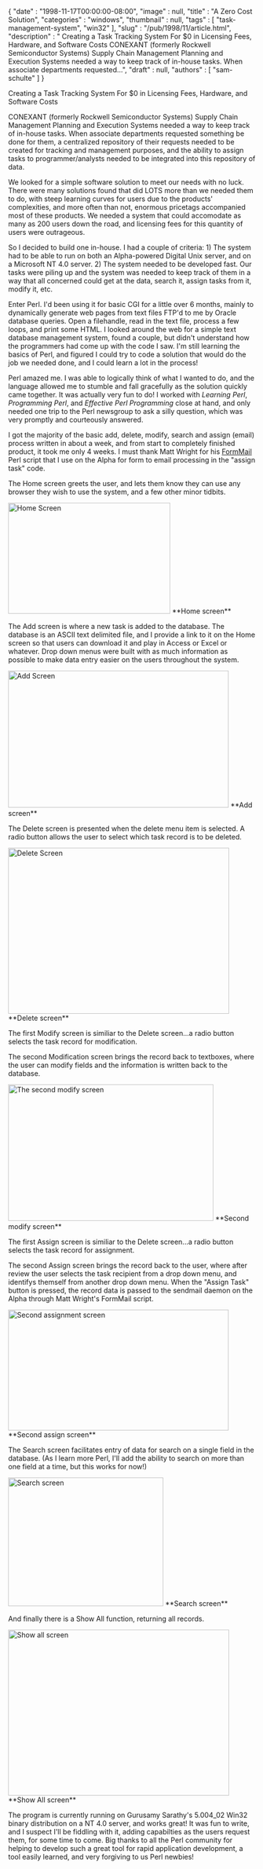{
   "date" : "1998-11-17T00:00:00-08:00",
   "image" : null,
   "title" : "A Zero Cost Solution",
   "categories" : "windows",
   "thumbnail" : null,
   "tags" : [
      "task-management-system",
      "win32"
   ],
   "slug" : "/pub/1998/11/article.html",
   "description" : " Creating a Task Tracking System For $0 in Licensing Fees, Hardware, and Software Costs CONEXANT (formerly Rockwell Semiconductor Systems) Supply Chain Management Planning and Execution Systems needed a way to keep track of in-house tasks. When associate departments requested...",
   "draft" : null,
   "authors" : [
      "sam-schulte"
   ]
}



Creating a Task Tracking System For $0 in Licensing Fees, Hardware, and Software Costs

CONEXANT (formerly Rockwell Semiconductor Systems) Supply Chain Management Planning and Execution Systems needed a way to keep track of in-house tasks. When associate departments requested something be done for them, a centralized repository of their requests needed to be created for tracking and management purposes, and the ability to assign tasks to programmer/analysts needed to be integrated into this repository of data.

We looked for a simple software solution to meet our needs with no luck. There were many solutions found that did LOTS more than we needed them to do, with steep learning curves for users due to the products' complexities, and more often than not, enormous pricetags accompanied most of these products. We needed a system that could accomodate as many as 200 users down the road, and licensing fees for this quantity of users were outrageous.

So I decided to build one in-house. I had a couple of criteria: 1) The system had to be able to run on both an Alpha-powered Digital Unix server, and on a Microsoft NT 4.0 server. 2) The system needed to be developed fast. Our tasks were piling up and the system was needed to keep track of them in a way that all concerned could get at the data, search it, assign tasks from it, modify it, etc.

Enter Perl. I'd been using it for basic CGI for a little over 6 months, mainly to dynamically generate web pages from text files FTP'd to me by Oracle database queries. Open a filehandle, read in the text file, process a few loops, and print some HTML. I looked around the web for a simple text database management system, found a couple, but didn't understand how the programmers had come up with the code I saw. I'm still learning the basics of Perl, and figured I could try to code a solution that would do the job we needed done, and I could learn a lot in the process!

Perl amazed me. I was able to logically think of what I wanted to do, and the language allowed me to stumble and fall gracefully as the solution quickly came together. It was actually very fun to do! I worked with *Learning Perl*, *Programming Perl*, and *Effective Perl Programming* close at hand, and only needed one trip to the Perl newsgroup to ask a silly question, which was very promptly and courteously answered.

I got the majority of the basic add, delete, modify, search and assign (email) process written in about a week, and from start to completely finished product, it took me only 4 weeks. I must thank Matt Wright for his [FormMail](http://www.worldwidemart.com/scripts/) Perl script that I use on the Alpha for form to email processing in the "assign task" code.

The Home screen greets the user, and lets them know they can use any browser they wish to use the system, and a few other minor tidbits.

<img src="/images/_pub_1998_11_article/home.gif" alt="Home Screen" width="330" height="226" />
**Home screen**

The Add screen is where a new task is added to the database. The database is an ASCII text delimited file, and I provide a link to it on the Home screen so that users can download it and play in Access or Excel or whatever. Drop down menus were built with as much information as possible to make data entry easier on the users throughout the system.

<img src="/images/_pub_1998_11_article/add.gif" alt="Add Screen" width="449" height="279" />
**Add screen**

The Delete screen is presented when the delete menu item is selected. A radio button allows the user to select which task record is to be deleted.

<img src="/images/_pub_1998_11_article/delete.gif" alt="Delete Screen" width="450" height="338" />
**Delete screen**

The first Modify screen is similiar to the Delete screen...a radio button selects the task record for modification.

The second Modification screen brings the record back to textboxes, where the user can modify fields and the information is written back to the database.

<img src="/images/_pub_1998_11_article/modify.gif" alt="The second modify screen" width="418" height="278" />
**Second modify screen**

The first Assign screen is similiar to the Delete screen...a radio button selects the task record for assignment.

The second Assign screen brings the record back to the user, where after review the user selects the task recipient from a drop down menu, and identifys themself from another drop down menu. When the "Assign Task" button is pressed, the record data is passed to the sendmail daemon on the Alpha through Matt Wright's FormMail script.

<img src="/images/_pub_1998_11_article/assign.gif" alt="Second assignment screen" width="449" height="246" />
**Second assign screen**

The Search screen facilitates entry of data for search on a single field in the database. (As I learn more Perl, I'll add the ability to search on more than one field at a time, but this works for now!)

<img src="/images/_pub_1998_11_article/search.gif" alt="Search screen" width="316" height="262" />
**Search screen**

And finally there is a Show All function, returning all records.

<img src="/images/_pub_1998_11_article/showall.gif" alt="Show all screen" width="450" height="338" />
**Show All screen**

The program is currently running on Gurusamy Sarathy's 5.004\_02 Win32 binary distribution on a NT 4.0 server, and works great! It was fun to write, and I suspect I'll be fiddling with it, adding capabilties as the users request them, for some time to come. Big thanks to all the Perl community for helping to develop such a great tool for rapid application development, a tool easily learned, and very forgiving to us Perl newbies!
